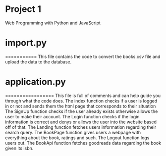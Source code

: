 # Project 1

Web Programming with Python and JavaScript

# import.py
===========
This file contains the code to convert the books.csv file and upload the data to the database.

# application.py
=================
This file is full of comments and can help guide you through what the code does.
The index function checks if a user is logged in or not and sends them the html page that corresponds to their situation
The SignUp function checks if the user already exists otherwise allows the user to make their account.
The Login function checks if the login information is correct and denys or allows the user into the website based off of that.
The Landing function fetches users information regarding their search query.
The BookPage function gives users a webpage with everything about the book, ratings and such.
The Logout function logs users out.
The BookApi function fetches goodreads data regarding the book given its isbn.
